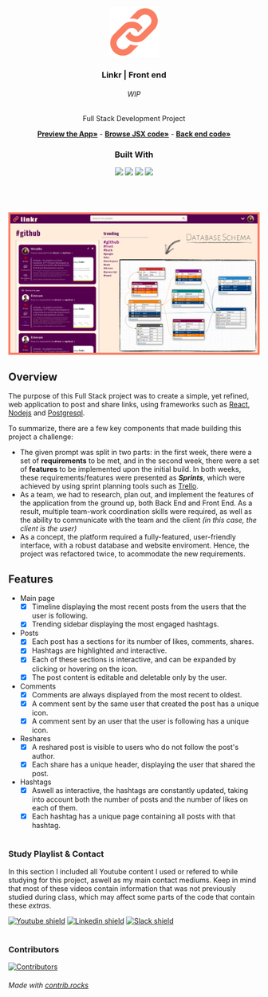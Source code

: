 <div id="top"></div>
<!-- PROJECT LOGO -->
<br />
<div align="center">
  <a href="https://github.com/NivaldoFarias/linkr-frontend#readme">
    <img src="https://github.com/NivaldoFarias/linkr-frontend/blob/main/src/assets/logo.png?raw=true" alt="Linkr logo" width="100">
  </a>
</div>

<div align="center">
  <h3>Linkr | Front end</h3>
  <h6>WIP</h6>
  <div>
    <p>Full Stack Development Project</p>
    <a href="https://linkr-fullstack.vercel.app/"><strong>Preview the App»</strong></a>
    -
    <a href="https://github.com/NivaldoFarias/linkr-frontend/tree/main/src"><strong>Browse JSX code»</strong></a>
    -
    <a href="https://github.com/NivaldoFarias/linkr-backend#readme"><strong>Back end code»</strong></a>
  </div>
</div>

<div align="center">
  <h3>Built With</h3>
  <img src="https://img.shields.io/badge/Vercel-000000?style=for-the-badge&logo=vercel&logoColor=white" height="30px"/>
  <img src="https://img.shields.io/badge/React-20232A?style=for-the-badge&logo=react&logoColor=61DAFB" height="30px"/>
  <img src="https://img.shields.io/badge/React_Router-CA4245?style=for-the-badge&logo=react-router&logoColor=white" height="30px"/>
  <img src="https://img.shields.io/badge/styled--components-DB7093?style=for-the-badge&logo=styled-components&logoColor=white" height="30px"/>
</div>

#

<br />

[![Linkr Banner][banner]][github-profile]

## Overview

The purpose of this Full Stack project was to create a simple, yet refined, web application to post and share links, using frameworks such as [React](https://reactjs.org/), [Nodejs](https://nodejs.org/) and [Postgresql](https://www.postgresql.org/).

To summarize, there are a few key components that made building this project a challenge:

- The given prompt was split in two parts: in the first week, there were a set of **requirements** to be met, and in the second week, there were a set of **features** to be implemented upon the initial build. In both weeks, these requirements/features were presented as **_Sprints_**, which were achieved by using sprint planning tools such as [Trello](https://trello.com/).
- As a team, we had to research, plan out, and implement the features of the application from the ground up, both Back End and Front End. As a result, multiple team-work coordination skills were required, as well as the ability to communicate with the team and the client _(in this case, the client is the user)_
- As a concept, the platform required a fully-featured, user-friendly interface, with a robust database and website enviroment. Hence, the project was refactored twice, to acommodate the new requirements.

<!-- Features -->

## Features

- Main page
  - [x] Timeline displaying the most recent posts from the users that the user is following.
  - [x] Trending sidebar displaying the most engaged hashtags.
- Posts
  - [x] Each post has a sections for its number of likes, comments, shares.
  - [x] Hashtags are highlighted and interactive.
  - [x] Each of these sections is interactive, and can be expanded by clicking or hovering on the icon.
  - [x] The post content is editable and deletable only by the user.
- Comments
  - [x] Comments are always displayed from the most recent to oldest.
  - [x] A comment sent by the same user that created the post has a unique icon.
  - [x] A comment sent by an user that the user is following has a unique icon.
- Reshares
  - [x] A reshared post is visible to users who do not follow the post's author.
  - [x] Each share has a unique header, displaying the user that shared the post.
- Hashtags
  - [x] Aswell as interactive, the hashtags are constantly updated, taking into account both the number of posts and the number of likes on each of them.
  - [x] Each hashtag has a unique page containing all posts with that hashtag.

#

<!-- Study Playlist & Contact -->

### Study Playlist & Contact

In this section I included all Youtube content I used or refered to while studying for this project, aswell as my main contact mediums. Keep in mind that most of these videos contain information that was not previously studied during class, which may affect some parts of the code that contain these _extras_.

[![Youtube shield][youtube-shield]][youtube-url]
[![Linkedin shield][linkedin-shield]][linkedin-url]
[![Slack shield][slack-shield]][slack-url]

#

### Contributors

[![Contributors][contrib-rocks]][contrib-graph]

###### Made with [contrib.rocks](https://contrib.rocks)

#

<!-- MARKDOWN LINKS & IMAGES -->

[linkedin-shield]: https://img.shields.io/badge/-LinkedIn-black.svg?style=for-the-badge&logo=linkedin&colorB=blue
[linkedin-url]: https://www.linkedin.com/in/nivaldofarias/
[slack-shield]: https://img.shields.io/badge/Slack-4A154B?style=for-the-badge&logo=slack&logoColor=white
[slack-url]: https://driventurmas.slack.com/team/U02T6V2D8D8/
[youtube-shield]: https://img.shields.io/badge/YouTube-FF0000?style=for-the-badge&logo=youtube&logoColor=white
[youtube-url]: https://youtube.com/playlist?list=PLoZj33I2-ANTWqU331l3ZGlZV8I7rr5ZN
[contrib-graph]: https://github.com/NivaldoFarias/linkr-frontend/graphs/contributors
[contrib-rocks]: https://contrib.rocks/image?repo=NivaldoFarias/linkr-frontend
[banner]: https://github.com/NivaldoFarias/linkr-frontend/blob/main/src/assets/.github/linkr-showroom-alt.png?raw=true
[github-profile]: https://github.com/NivaldoFarias/linkr-frontend#readme
